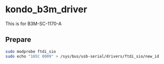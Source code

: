 # kondo_b3m_driver
This is for B3M-SC-1170-A

## Prepare
```bash
sudo modprobe ftdi_sio
sudo echo "165C 0009" > /sys/bus/usb-serial/drivers/ftdi_sio/new_id
```
